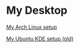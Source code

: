 # My Desktop

[My Arch Linux setup](https://github.com/JimmeeX/dotfiles)

[My Ubuntu KDE setup (old)](https://github.com/JimmeeX/my_desktop)